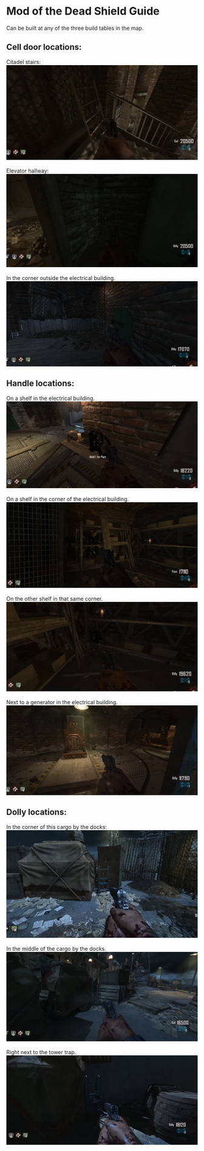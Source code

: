 # Mod of the Dead Shield Guide
Can be built at any of the three build tables in the map.

## Cell door locations:
Citadel stairs:\
![alt text](images/img10.png)\
\
Elevator hallway:\
![alt text](images/img11.png)\
\
In the corner outside the electrical building.\
![alt text](images/img12.png)

## Handle locations:
On a shelf in the electrical building.\
![alt text](images/img13.png)\
\
On a shelf in the corner of the electrical building.\
![alt text](images/img14.png)\
\
On the other shelf in that same corner.\
![alt text](images/img15.png)\
\
Next to a generator in the electrical building.\
![alt text](images/img19.png)

## Dolly locations:
In the corner of this cargo by the docks:\
![alt text](images/img16.png)\
\
In the middle of the cargo by the docks.\
![alt text](images/img17.png)\
\
Right next to the tower trap.\
![alt text](images/img18.png)
